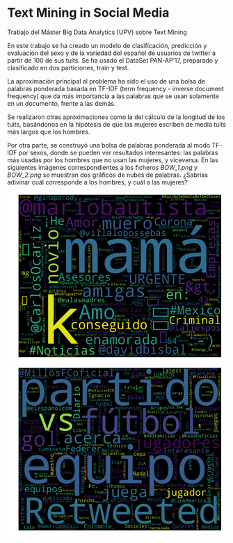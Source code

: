 # Text Mining in Social Media
Trabajo del Máster Big Data Analytics (UPV) sobre Text Mining

En este trabajo se ha creado un modelo de clasificación, predicción y evaluación del sexo y de la variedad del español de usuarios de twitter a partir de 100 de sus tuits. Se ha usado el DataSet PAN-AP’17, preparado y clasificado en dos particiones, train y test. 

La aproximación principal al problema ha sido el uso de una bolsa de palabras ponderada basada en TF-IDF (term frequency - inverse document frequency) que da más importancia a las palabras que se usan solamente en un documento, frente a las demás.

Se realizaron otras aproximaciones como la del cálculo de la longitud de los tuits, basándonos en la hipótesis de que las mujeres escriben de media tuits más largos que los hombres. 

Por otra parte, se construyó una bolsa de palabras ponderada al modo TF-IDF por sexos, donde se pueden ver resultados interesantes: las palabras más usadas por los hombres que no usan las mujeres, y viceversa. En las siguientes imágenes correspondientes a los ficheros *BOW_1.png* y *BOW_2.png* se muestran dos gráficos de nubes de palabras. ¿Sabrías adivinar cuál corresponde a los hombres, y cuál a las mujeres?

![texto cualquiera por si no carga la imagen](https://github.com/albertofp83/Text-Mining-in-Social-Media/blob/master/BOW_1.png)
![texto cualquiera por si no carga la imagen](https://github.com/albertofp83/Text-Mining-in-Social-Media/blob/master/BOW_2.png)
